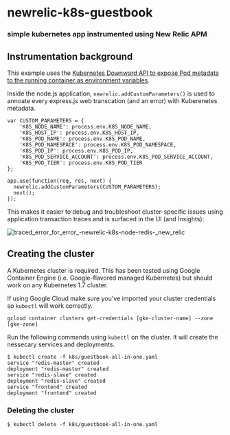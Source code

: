 # newrelic-k8s-guestbook
### simple kubernetes app instrumented using New Relic APM

## Instrumentation background

This example uses the [Kubernetes Downward API to expose Pod metadata to the running container as environment variables](https://kubernetes.io/docs/tasks/inject-data-application/environment-variable-expose-pod-information/).

Inside the node.js application, `newrelic.addCustomParameters()` is used to annoate every express.js web transcation (and an error) with Kuberenetes metadata. 

```
var CUSTOM_PARAMETERS = {
    'K8S_NODE_NAME': process.env.K8S_NODE_NAME,
    'K8S_HOST_IP': process.env.K8S_HOST_IP,
    'K8S_POD_NAME': process.env.K8S_POD_NAME,
    'K8S_POD_NAMESPACE': process.env.K8S_POD_NAMESPACE,
    'K8S_POD_IP': process.env.K8S_POD_IP,
    'K8S_POD_SERVICE_ACCOUNT': process.env.K8S_POD_SERVICE_ACCOUNT,
    'K8S_POD_TIER': process.env.K8S_POD_TIER
};

app.use(function(req, res, next) {
  newrelic.addCustomParameters(CUSTOM_PARAMETERS);
  next();
});
```

This makes it easier to debug and troubleshoot cluster-specific issues using application transaction traces and is surfaced in the UI (and Insights):

![traced_error_for_error_-_newrelic-k8s-node-redis_-_new_relic](https://user-images.githubusercontent.com/27153/31741413-ffda451c-b408-11e7-837f-0613e25898d9.png)


## Creating the cluster

A Kubernetes cluster is required. This has been tested using Google Container Engine (i.e. Google-flavored managed Kubernetes) but should work on any Kubernetes 1.7 cluster.

If using Google Cloud make sure you've imported your cluster credentials so `kubectl` will work correctly.

```
gcloud container clusters get-credentials [gke-cluster-name] --zone [gke-zone]
```

Run the following commands using `kubectl` on the cluster.
 It will create the nessecary services and deployments.

```
$ kubectl create -f k8s/guestbook-all-in-one.yaml
service "redis-master" created
deployment "redis-master" created
service "redis-slave" created
deployment "redis-slave" created
service "frontend" created
deployment "frontend" created
```

### Deleting the cluster

```
$ kubectl delete -f k8s/guestbook-all-in-one.yaml
```
